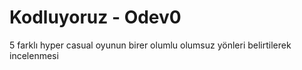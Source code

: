 # Kodluyoruz - Odev0

5 farklı hyper casual oyunun birer olumlu olumsuz yönleri belirtilerek incelenmesi
